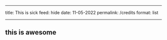 
---

title: This is sick
feed: hide
date: 11-05-2022
permalink: /credits
format: list

--- 

## this is awesome

